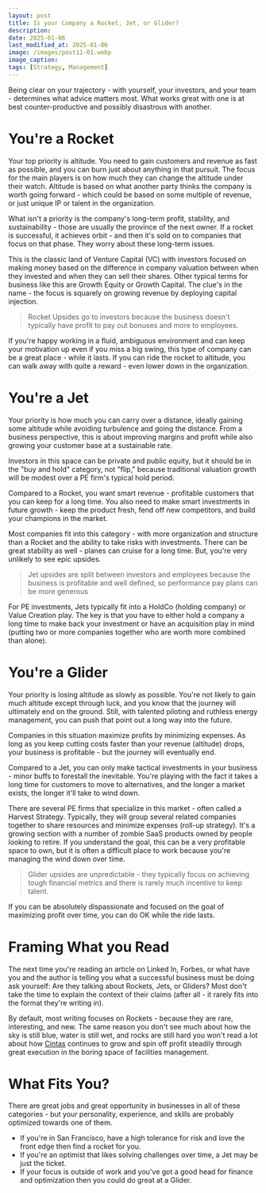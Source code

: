 ```yaml
---
layout: post
title: Is your Company a Rocket, Jet, or Glider?
description: 
date: 2025-01-06
last_modified_at: 2025-01-06
image: /images/post11-01.webp
image_caption: 
tags: [Strategy, Management]
---
```


Being clear on your trajectory - with yourself, your investors, and your team - determines what advice matters most.  What works great with one is at best counter-productive and possibly disastrous with another.

# You're a Rocket

Your top priority is altitude. You need to gain customers and revenue as fast as possible, and you can burn just about anything in that pursuit. The focus for the main players is on how much they can change the altitude under their watch. Altitude is based on what another party thinks the company is worth going forward - which could be based on some multiple of revenue, or just unique IP or talent in the organization.

What isn't a priority is the company's long-term profit, stability, and sustainability - those are usually the province of the next owner.  If a rocket is successful, it achieves orbit - and then it's sold on to companies that focus on that phase.  They worry about these long-term issues.

This is the classic land of Venture Capital (VC) with investors focused on making money based on the difference in company valuation between when they invested and when they can sell their shares.  Other typical terms for business like this are Growth Equity or Growth Capital.  The clue's in the name - the focus is squarely on growing revenue by deploying capital injection.

> Rocket Upsides go to investors because the business doesn't typically have profit to pay out bonuses and more to employees.

If you're happy working in a fluid, ambiguous environment and can keep your motivation up even if you miss a big swing, this type of company can be a great place - while it lasts. If you can ride the rocket to altitude, you can walk away with quite a reward - even lower down in the organization.

# You're a Jet

Your priority is how much you can carry over a distance, ideally gaining some altitude while avoiding turbulence and going the distance. From a business perspective, this is about improving margins and profit while also growing your customer base at a sustainable rate.

Investors in this space can be private and public equity, but it should be in the "buy and hold" category, not "flip," because traditional valuation growth will be modest over a PE firm's typical hold period.  

Compared to a Rocket, you want smart revenue - profitable customers that you can keep for a long time. You also need to make smart investments in future growth - keep the product fresh, fend off new competitors, and build your champions in the market.

Most companies fit into this category - with more organization and structure than a Rocket and the ability to take risks with investments. There can be great stability as well - planes can cruise for a long time. But, you're very unlikely to see epic upsides.

> Jet upsides are split between investors and employees because the business is profitable and well defined, so performance pay plans can be more generous

For PE investments, Jets typically fit into a HoldCo (holding company) or Value Creation play.  The key is that you have to either hold a company a long time to make back your investment or have an acquisition play in mind (putting two or more companies together who are worth more combined than alone).

# You're a Glider

Your priority is losing altitude as slowly as possible. You're not likely to gain much altitude except through luck, and you know that the journey will ultimately end on the ground. Still, with talented piloting and ruthless energy management, you can push that point out a long way into the future.

Companies in this situation maximize profits by minimizing expenses. As long as you keep cutting costs faster than your revenue (altitude) drops, your business is profitable - but the journey will eventually end.

Compared to a Jet, you can only make tactical investments in your business - minor buffs to forestall the inevitable. You're playing with the fact it takes a long time for customers to move to alternatives, and the longer a market exists, the longer it'll take to wind down.

There are several PE firms that specialize in this market - often called a Harvest Strategy.  Typically, they will group several related companies together to share resources and minimize expenses (roll-up strategy). It's a growing section with a number of zombie SaaS products owned by people looking to retire. If you understand the goal, this can be a very profitable space to own, but it is often a difficult place to work because you're managing the wind down over time.  

> Glider upsides are unpredictable - they typically focus on achieving tough financial metrics and there is rarely much incentive to keep talent.

If you can be absolutely dispassionate and focused on the goal of maximizing profit over time, you can do OK while the ride lasts.

# Framing What you Read

The next time you're reading an article on Linked In, Forbes, or what have you and the author is telling you what a successful business must be doing ask yourself: Are they talking about Rockets, Jets, or Gliders?  Most don't take the time to explain the context of their claims (after all - it rarely fits into the format they're writing in).  

By default, most writing focuses on Rockets - because they are rare, interesting, and new.  The same reason you don't see much about how the sky is still blue, water is still wet, and rocks are still hard you won't read a lot about how [Cintas](https://www.google.com/finance/quote/CTAS:NASDAQ?window=5Y) continues to grow and spin off profit steadily through great execution in the boring space of facilities management.

# What Fits You?

There are great jobs and great opportunity in businesses in all of these categories - but your personality, experience, and skills are probably optimized towards one of them.  

* If you're in San Francisco, have a high tolerance for risk and love the front edge then find a rocket for you.
* If you're an optimist that likes solving challenges over time, a Jet may be just the ticket.
* If your focus is outside of work and you've got a good head for finance and optimization then you could do great at a Glider.